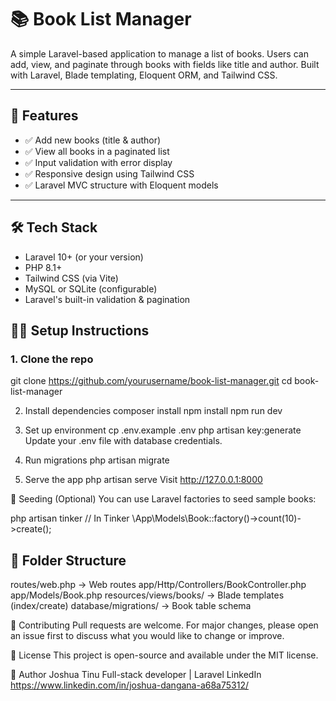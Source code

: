 # 📚 Book List Manager

A simple Laravel-based application to manage a list of books. Users can add, view, and paginate through books with fields like title and author. Built with Laravel, Blade templating, Eloquent ORM, and Tailwind CSS.

---

## 🚀 Features

- ✅ Add new books (title & author)
- ✅ View all books in a paginated list
- ✅ Input validation with error display
- ✅ Responsive design using Tailwind CSS
- ✅ Laravel MVC structure with Eloquent models

---

## 🛠️ Tech Stack

- Laravel 10+ (or your version)
- PHP 8.1+
- Tailwind CSS (via Vite)
- MySQL or SQLite (configurable)
- Laravel's built-in validation & pagination


## 🧑‍💻 Setup Instructions

### 1. Clone the repo
git clone https://github.com/yourusername/book-list-manager.git
cd book-list-manager

2. Install dependencies
composer install
npm install
npm run dev

4. Set up environment
cp .env.example .env
php artisan key:generate
Update your .env file with database credentials.

5. Run migrations
php artisan migrate

7. Serve the app
php artisan serve
Visit http://127.0.0.1:8000

🧪 Seeding (Optional)
You can use Laravel factories to seed sample books:

php artisan tinker
// In Tinker
\App\Models\Book::factory()->count(10)->create();

## 📁 Folder Structure
routes/web.php              → Web routes
app/Http/Controllers/BookController.php
app/Models/Book.php
resources/views/books/      → Blade templates (index/create)
database/migrations/        → Book table schema

🙌 Contributing
Pull requests are welcome. For major changes, please open an issue first to discuss what you would like to change or improve.

📄 License
This project is open-source and available under the MIT license.

👤 Author
Joshua Tinu
Full-stack developer | Laravel
LinkedIn https://www.linkedin.com/in/joshua-dangana-a68a75312/
